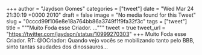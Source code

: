 
+++
author = "Jaydson Gomes"
categories = ["tweet"]
date = "Wed Mar 24 21:30:19 +0000 2010"
draft = false
image = "No media found for this Tweet"
slug = "0cccd99f106e8e18a764bb86a3749f1f9fa32f3c"
tags = ["tweet"]
title = """Muito Foda esse Criador. ..."""
tweet = true
tweet_url = "https://twitter.com/jaydson/status/10999270303"
+++
Muito Foda esse Criador. RT: @OCriador: Quando vejo vocês se mobilizando tanto pelo BBB, sinto tantas saudades dos dinossauros...
